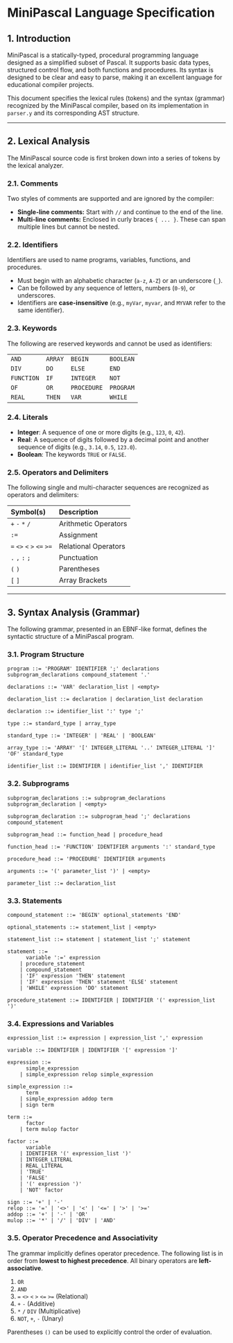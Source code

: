 # MiniPascal Language Specification

## 1. Introduction

MiniPascal is a statically-typed, procedural programming language designed as a simplified subset of Pascal. It supports basic data types, structured control flow, and both functions and procedures. Its syntax is designed to be clear and easy to parse, making it an excellent language for educational compiler projects.

This document specifies the lexical rules (tokens) and the syntax (grammar) recognized by the MiniPascal compiler, based on its implementation in `parser.y` and its corresponding AST structure.

---

## 2. Lexical Analysis

The MiniPascal source code is first broken down into a series of tokens by the lexical analyzer.

### 2.1. Comments

Two styles of comments are supported and are ignored by the compiler:

* **Single-line comments:** Start with `//` and continue to the end of the line.
* **Multi-line comments:** Enclosed in curly braces `{ ... }`. These can span multiple lines but cannot be nested.

### 2.2. Identifiers

Identifiers are used to name programs, variables, functions, and procedures.

* Must begin with an alphabetic character (`a-z`, `A-Z`) or an underscore (`_`).
* Can be followed by any sequence of letters, numbers (`0-9`), or underscores.
* Identifiers are **case-insensitive** (e.g., `myVar`, `myvar`, and `MYVAR` refer to the same identifier).

### 2.3. Keywords

The following are reserved keywords and cannot be used as identifiers:

|             |           |           |           |
| :---------- | :-------- | :-------- | :-------- |
| `AND`       | `ARRAY`   | `BEGIN`   | `BOOLEAN` |
| `DIV`       | `DO`      | `ELSE`    | `END`     |
| `FUNCTION`  | `IF`      | `INTEGER` | `NOT`     |
| `OF`        | `OR`      | `PROCEDURE`| `PROGRAM` |
| `REAL`      | `THEN`    | `VAR`     | `WHILE`   |

### 2.4. Literals

* **Integer**: A sequence of one or more digits (e.g., `123`, `0`, `42`).
* **Real**: A sequence of digits followed by a decimal point and another sequence of digits (e.g., `3.14`, `0.5`, `123.0`).
* **Boolean**: The keywords `TRUE` or `FALSE`.

### 2.5. Operators and Delimiters

The following single and multi-character sequences are recognized as operators and delimiters:

| Symbol(s) | Description              |
| :-------- | :----------------------- |
| `+` `-` `*` `/` | Arithmetic Operators     |
| `:=`      | Assignment               |
| `=` `<>` `<` `>` `<=` `>=` | Relational Operators     |
| `.` `,` `:` `;` | Punctuation              |
| `(` `)`   | Parentheses              |
| `[` `]`   | Array Brackets           |

---

## 3. Syntax Analysis (Grammar)

The following grammar, presented in an EBNF-like format, defines the syntactic structure of a MiniPascal program.

### 3.1. Program Structure

```ebnf
program ::= 'PROGRAM' IDENTIFIER ';' declarations subprogram_declarations compound_statement '.'

declarations ::= 'VAR' declaration_list | <empty>

declaration_list ::= declaration | declaration_list declaration

declaration ::= identifier_list ':' type ';'

type ::= standard_type | array_type

standard_type ::= 'INTEGER' | 'REAL' | 'BOOLEAN'

array_type ::= 'ARRAY' '[' INTEGER_LITERAL '..' INTEGER_LITERAL ']' 'OF' standard_type

identifier_list ::= IDENTIFIER | identifier_list ',' IDENTIFIER
```

### 3.2. Subprograms

```ebnf
subprogram_declarations ::= subprogram_declarations subprogram_declaration | <empty>

subprogram_declaration ::= subprogram_head ';' declarations compound_statement

subprogram_head ::= function_head | procedure_head

function_head ::= 'FUNCTION' IDENTIFIER arguments ':' standard_type

procedure_head ::= 'PROCEDURE' IDENTIFIER arguments

arguments ::= '(' parameter_list ')' | <empty>

parameter_list ::= declaration_list
```

### 3.3. Statements

```ebnf
compound_statement ::= 'BEGIN' optional_statements 'END'

optional_statements ::= statement_list | <empty>

statement_list ::= statement | statement_list ';' statement

statement ::=
      variable ':=' expression
    | procedure_statement
    | compound_statement
    | 'IF' expression 'THEN' statement
    | 'IF' expression 'THEN' statement 'ELSE' statement
    | 'WHILE' expression 'DO' statement

procedure_statement ::= IDENTIFIER | IDENTIFIER '(' expression_list ')'
```

### 3.4. Expressions and Variables

```ebnf
expression_list ::= expression | expression_list ',' expression

variable ::= IDENTIFIER | IDENTIFIER '[' expression ']'

expression ::=
      simple_expression
    | simple_expression relop simple_expression

simple_expression ::=
      term
    | simple_expression addop term
    | sign term

term ::=
      factor
    | term mulop factor

factor ::=
      variable
    | IDENTIFIER '(' expression_list ')'
    | INTEGER_LITERAL
    | REAL_LITERAL
    | 'TRUE' 
    | 'FALSE'
    | '(' expression ')'
    | 'NOT' factor

sign ::= '+' | '-'
relop ::= '=' | '<>' | '<' | '<=' | '>' | '>='
addop ::= '+' | '-' | 'OR'
mulop ::= '*' | '/' | 'DIV' | 'AND'
```

### 3.5. Operator Precedence and Associativity

The grammar implicitly defines operator precedence. The following list is in order from **lowest to highest precedence**. All binary operators are **left-associative**.

1.  `OR`
2.  `AND`
3.  `=` `<>` `<` `>` `<=` `>=` (Relational)
4.  `+` `-` (Additive)
5.  `*` `/` `DIV` (Multiplicative)
6.  `NOT`, `+`, `-` (Unary)

Parentheses `()` can be used to explicitly control the order of evaluation.
